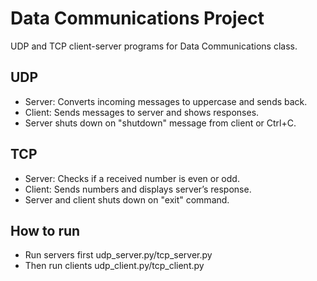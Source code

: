 # Data Communications Project

UDP and TCP client-server programs for Data Communications class.

## UDP

- Server: Converts incoming messages to uppercase and sends back.
- Client: Sends messages to server and shows responses.
- Server shuts down on "shutdown" message from client or Ctrl+C.

## TCP

- Server: Checks if a received number is even or odd.
- Client: Sends numbers and displays server’s response.
- Server and client shuts down on "exit" command.

## How to run

- Run servers first udp_server.py/tcp_server.py
- Then run clients udp_client.py/tcp_client.py
